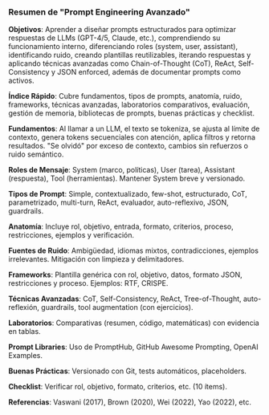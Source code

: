 ### Resumen de "Prompt Engineering Avanzado"

**Objetivos**: Aprender a diseñar prompts estructurados para optimizar respuestas de LLMs (GPT-4/5, Claude, etc.), comprendiendo su funcionamiento interno, diferenciando roles (system, user, assistant), identificando ruido, creando plantillas reutilizables, iterando respuestas y aplicando técnicas avanzadas como Chain-of-Thought (CoT), ReAct, Self-Consistency y JSON enforced, además de documentar prompts como activos.

**Índice Rápido**: Cubre fundamentos, tipos de prompts, anatomía, ruido, frameworks, técnicas avanzadas, laboratorios comparativos, evaluación, gestión de memoria, bibliotecas de prompts, buenas prácticas y checklist.

**Fundamentos**: Al llamar a un LLM, el texto se tokeniza, se ajusta al límite de contexto, genera tokens secuenciales con atención, aplica filtros y retorna resultados. "Se olvidó" por exceso de contexto, cambios sin refuerzos o ruido semántico.

**Roles de Mensaje**: System (marco, políticas), User (tarea), Assistant (respuesta), Tool (herramientas). Mantener System breve y versionado.

**Tipos de Prompt**: Simple, contextualizado, few-shot, estructurado, CoT, parametrizado, multi-turn, ReAct, evaluador, auto-reflexivo, JSON, guardrails.

**Anatomía**: Incluye rol, objetivo, entrada, formato, criterios, proceso, restricciones, ejemplos y verificación.

**Fuentes de Ruido**: Ambigüedad, idiomas mixtos, contradicciones, ejemplos irrelevantes. Mitigación con limpieza y delimitadores.

**Frameworks**: Plantilla genérica con rol, objetivo, datos, formato JSON, restricciones y proceso. Ejemplos: RTF, CRISPE.

**Técnicas Avanzadas**: CoT, Self-Consistency, ReAct, Tree-of-Thought, auto-reflexión, guardrails, tool augmentation (con ejercicios).

**Laboratorios**: Comparativas (resumen, código, matemáticas) con evidencia en tablas.

**Prompt Libraries**: Uso de PromptHub, GitHub Awesome Prompting, OpenAI Examples.

**Buenas Prácticas**: Versionado con Git, tests automáticos, placeholders.

**Checklist**: Verificar rol, objetivo, formato, criterios, etc. (10 ítems).

**Referencias**: Vaswani (2017), Brown (2020), Wei (2022), Yao (2022), etc.